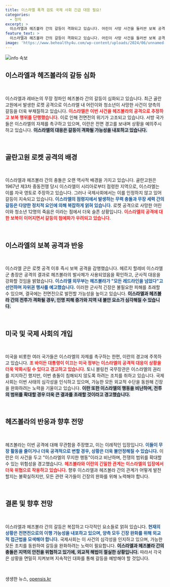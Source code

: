 ```yaml
---
title: 이스라엘 폭격 검토 국제 사회 긴급 대응 필요!
categories:
  - 정치
excerpt: >
  이스라엘과 헤즈볼라 간의 갈등이 격화되고 있습니다. 어린이 사망 사건을 둘러싼 보복 공격이 잇따르며, 미국과 러시아는 긴급 개입을 시도하는 상황입니다. 전면전 발발 우려가 커지는 가운데, 국제 사회의 자제 촉구에도 불구하고 긴장이 고조되고 있습니다.
feature_text: >
  이스라엘과 헤즈볼라 간의 갈등이 격화되고 있습니다. 어린이 사망 사건을 둘러싼 보복 공격이 잇따르며, 미국과 러시아는 긴급 개입을 시도하는 상황입니다. 전면전 발발 우려가 커지는 가운데, 국제 사회의 자제 촉구에도 불구하고 긴장이 고조되고 있습니다.
image: 'https://www.behealthy4u.com/wp-content/uploads/2024/06/unnamed-file.png'
---
```


<p><img src="https://www.behealthy4u.com/wp-content/uploads/2024/06/unnamed-file.png" alt="info 속보" /></p>

<h2 data-ke-size="size26">이스라엘과 헤즈볼라의 갈등 심화</h2>

<p data-ke-size="size16">&nbsp;</p>

<p>이스라엘과 레바논의 무장 정파인 헤즈볼라 간의 갈등이 심화되고 있습니다. 최근 골란고원에서 발생한 로켓 공격으로 이스라엘 내 어린이와 청소년이 사망한 사건이 양측의 갈등을 더욱 부채질하고 있습니다. <b><span style="color: #ee2323;">이스라엘은 이번 사건을 헤즈볼라의 공격으로 추정하고 보복 행위를 단행했습니다.</span></b> 이로 인해 전면전의 위기가 고조되고 있습니다. 서방 국가들은 이스라엘의 자제를 촉구하고 있으며, 이란은 전면 경고를 보내며 상황을 예의주시하고 있습니다. <b><span style="background-color: #21538527;">이스라엘의 대응은 갈등이 격화될 가능성을 내포하고 있습니다.</span></b></p>

<p data-ke-size="size16">&nbsp;</p>

<h2 data-ke-size="size26">골란고원 로켓 공격의 배경</h2>

<p data-ke-size="size16">&nbsp;</p>

<p>이스라엘과 헤즈볼라 간의 충돌은 오랜 역사적 배경을 가지고 있습니다. 골란고원은 1967년 제3차 중동전쟁 당시 이스라엘이 시리아로부터 점령한 지역으로, 이스라엘는 이를 자국 영토로 주장하고 있습니다. 그러나 국제사회에서는 이를 인정하지 않고 있어 갈등이 지속되고 있습니다. <b><span style="color: #1a5490;">이스라엘의 점령지에서 발생하는 무력 충돌과 무장 세력 간의 갈등은 다양한 정치적 요인에 의해 복잡하게 얽혀 있습니다.</span></b> 로켓 공격으로 사망한 어린이와 청소년 12명의 죽음은 이라는 점에서 더욱 슬픈 상황입니다. <b><span style="color: #ee2323;">이스라엘의 공격에 대한 보복이 이어지면서 갈등의 첨예화가 우려되고 있습니다.</span></b></p>

<p data-ke-size="size16">&nbsp;</p>

<h2 data-ke-size="size26">이스라엘의 보복 공격과 반응</h2>

<p data-ke-size="size16">&nbsp;</p>

<p>이스라엘 군은 로켓 공격 이후 즉시 보복 공격을 감행했습니다. 헤르지 할레비 이스라엘 군 총장은 공격의 결과로 헤즈볼라의 발사체가 사용되었음을 확인하고, 군사적 대응을 강화할 것임을 밝혔습니다. <b><span style="color: #1a5490;">이스라엘 외무부는 헤즈볼라가 "모든 레드라인을 넘었다"고 선언하며 자위권 행사를 예고했습니다.</span></b> 이러한 군사적 긴장은 불필요한 피해를 초래할 수 있으며, 결국에는 전면전으로 발전할 가능성을 높이고 있습니다. <b><span style="background-color: #21538527;">이스라엘과 헤즈볼라 간의 전투가 격화될 경우, 인명 피해 증가와 지역 내 불안 요소가 심각해질 수 있습니다.</span></b></p>

<p data-ke-size="size16">&nbsp;</p>

<h2 data-ke-size="size26">미국 및 국제 사회의 개입</h2>

<p data-ke-size="size16">&nbsp;</p>

<p>미국을 비롯한 여러 국가들은 이스라엘의 자제를 촉구하는 한편, 이란의 경고에 주목하고 있습니다. <b><span style="color: #ee2323;">조 바이든 대통령이 이끄는 미국 정부는 이스라엘의 공격적 대응이 상황을 더욱 악화시킬 수 있다고 경고하고 있습니다.</span></b> 토니 블링컨 국무장관은 이스라엘의 권리를 지지하긴 했지만, 이번 충돌이 침해되지 않도록 하려는 조치를 취하고 있습니다. 국제사회는 이번 사태의 심각성을 인식하고 있으며, 가능한 모든 외교적 수단을 동원해 긴장을 완화하려는 노력을 기울이고 있습니다. <b><span style="background-color: #21538527;">이란 또한 이스라엘의 행동을 비난하며, 전투의 범위를 확대할 경우 더욱 큰 결과를 초래할 것이라고 경고했습니다.</span></b></p>

<p data-ke-size="size16">&nbsp;</p>

<h2 data-ke-size="size26">헤즈볼라의 반응과 향후 전망</h2>

<p data-ke-size="size16">&nbsp;</p>

<p>헤즈볼라는 이번 공격에 대해 무관함을 주장했고, 이는 이례적인 입장입니다. <b><span style="color: #1a5490;">이들이 무장 활동을 줄이거나 더욱 공격적으로 변할 경우, 상황은 더욱 불안정해질 수 있습니다.</span></b> 이란은 이 사건을 두고 "이스라엘의 무지한 행동"이라고 비난하며, 전쟁의 범위를 확대할 수 있는 위험성을 경고했습니다. <b><span style="color: #ee2323;">헤즈볼라와 이란의 긴밀한 관계는 이스라엘의 입장에서 더욱 위협으로 작용하고 있습니다.</span></b> 향후 이스라엘과 헤즈볼라 간의 관계가 어떻게 발전할지는 불확실하지만, 모든 관련 국가들이 긴장의 완화를 위해 노력해야 합니다.</p>

<p data-ke-size="size16">&nbsp;</p>

<h2 data-ke-size="size26">결론 및 향후 전망</h2>

<p data-ke-size="size16">&nbsp;</p>

<p>이스라엘과 헤즈볼라 간의 갈등은 복잡하고 다각적인 요소들로 얽혀 있습니다. <b><span style="color: #1a5490;">현재의 상황은 전면전으로의 이행 가능성을 내포하고 있으며, 양측 모두 긴장 완화를 위해 외교적 접근법을 모색해야 합니다.</span></b> 국제사회는 이 사건의 심각성을 인지하고 있으며, 가능한 모든 조치를 동원하여 갈등을 완화하려는 노력이 필요합니다. <b><span style="background-color: #21538527;">이스라엘과 헤즈볼라 간의 충돌은 지역의 안전을 위협하고 있기에, 외교적 해법이 절실한 상황입니다.</span></b> 따라서 각국은 상황을 면밀히 지켜보며 지속적인 대화를 통해 갈등을 예방해야 할 것입니다.</p>

<p data-ke-size="size16">&nbsp;</p>
생생한 뉴스, <a href="https://opensis.kr" rel="dofollow">opensis.kr</a>



